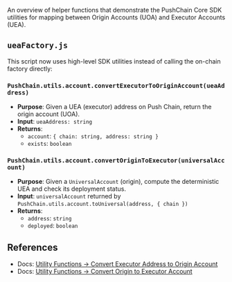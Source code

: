 An overview of helper functions that demonstrate the PushChain Core SDK utilities for mapping between Origin Accounts (UOA) and Executor Accounts (UEA).

## `ueaFactory.js`

This script now uses high-level SDK utilities instead of calling the on-chain factory directly:

### `PushChain.utils.account.convertExecutorToOriginAccount(ueaAddress)`

- **Purpose**: Given a UEA (executor) address on Push Chain, return the origin account (UOA).
- **Input**: `ueaAddress: string`
- **Returns**:
  - `account`: `{ chain: string, address: string }`
  - `exists`: `boolean`

### `PushChain.utils.account.convertOriginToExecutor(universalAccount)`

- **Purpose**: Given a `UniversalAccount` (origin), compute the deterministic UEA and check its deployment status.
- **Input**: `universalAccount` returned by `PushChain.utils.account.toUniversal(address, { chain })`
- **Returns**:
  - `address`: `string`
  - `deployed`: `boolean`

## References

- Docs: <a href="https://pushchain.github.io/push-chain-website/pr-preview/pr-1067/docs/chain/build/utility-functions/#convert-executor-address-to-origin-account" target="_blank">Utility Functions → Convert Executor Address to Origin Account</a>
- Docs: <a href="https://pushchain.github.io/push-chain-website/pr-preview/pr-1067/docs/chain/build/utility-functions/#convert-origin-to-executor-account" target="_blank">Utility Functions → Convert Origin to Executor Account</a>
